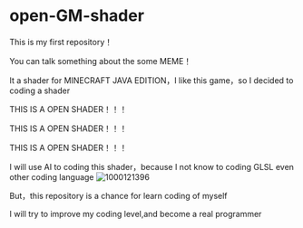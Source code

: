 # open-GM-shader
This is my first  repository！

You can talk something about the some MEME！

It a shader for MINECRAFT JAVA EDITION，I like this game，so I decided to coding a shader

THIS IS A OPEN SHADER！！！

THIS IS A OPEN SHADER！！！

THIS IS A OPEN SHADER！！！

I will use AI to coding this shader，because I not know to coding GLSL even other coding language
![1000121396](https://github.com/user-attachments/assets/7b0d600e-dab6-4d33-a542-1105605d079e)

But，this repository is a chance for learn coding of myself

I will try to improve my coding level,and become a real programmer
